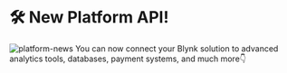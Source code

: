 # 🛠️ New Platform API!
![platform-news](https://github.com/blynkkk/news/assets/120122081/070b2703-bbc0-4275-8621-9aefe2868290)
You can now connect your Blynk solution to advanced analytics tools, databases, payment systems, and much more👇  
